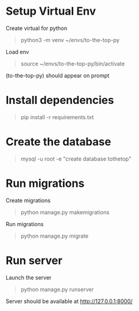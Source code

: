 
# Setup Virtual Env

Create virtual for python
> python3 -m venv ~/envs/to-the-top-py

Load env
> source ~/envs/to-the-top-py/bin/activate

(to-the-top-py) should appear on prompt


# Install dependencies
> pip install -r requirements.txt

# Create the database
> mysql -u root -e "create database tothetop"

# Run migrations
Create migrations
> python manage.py makemigrations

Run migrations
> python manage.py migrate

# Run server
Launch the server
>python manage.py runserver

Server should be available at http://127.0.0.1:8000/

